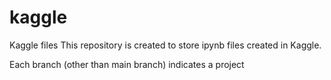 # kaggle
Kaggle files
This repository is created to store ipynb files created in Kaggle.

Each branch (other than main branch) indicates a project

